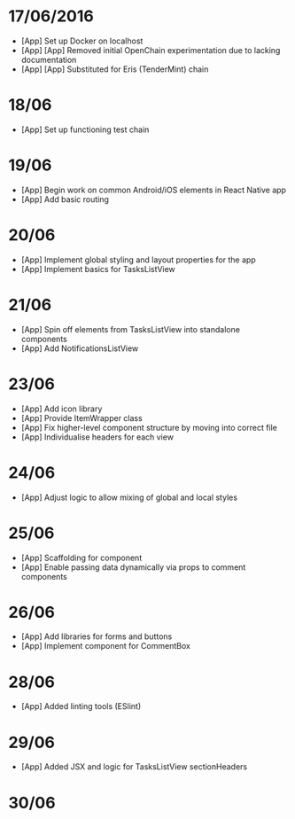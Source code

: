# 17/06/2016
- [App] Set up Docker on localhost
- [App] [App] Removed initial OpenChain experimentation due to lacking documentation
- [App] [App] Substituted for Eris (TenderMint) chain

# 18/06
- [App] Set up functioning test chain

# 19/06
- [App] Begin work on common Android/iOS elements in React Native app
- [App] Add basic routing

# 20/06
- [App] Implement global styling and layout properties for the app
- [App] Implement basics for TasksListView

# 21/06
- [App] Spin off elements from TasksListView into standalone components
- [App] Add NotificationsListView

# 23/06
- [App] Add icon library
- [App] Provide ItemWrapper class
- [App] Fix higher-level component structure by moving <StatusBar> into correct file
- [App] Individualise headers for each view

# 24/06
- [App] Adjust logic to allow mixing of global and local styles

# 25/06
- [App] Scaffolding for <CommentBox> component
- [App] Enable passing data dynamically via props to comment components

# 26/06
- [App] Add libraries for forms and buttons
- [App] Implement <CommentForm> component for CommentBox

# 28/06
- [App] Added linting tools (ESlint)

# 29/06
- [App] Added JSX and logic for TasksListView sectionHeaders

# 30/06
